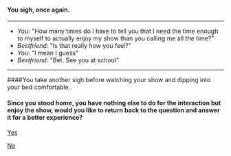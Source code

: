 #### You sigh, once again.
---

 * _You_: "How many times do I have to tell you that I need the time enough to myself to actually enjoy my show than you calling me all the time?"
 *  _Bestfriend_: "Is that really how you feel?"
 *  _You_: "I mean I guess"
 *  _Bestfriend_: "Bet. See you at school"

---

####You take another sigh before watching your show and dipping into your bed comfortable..

#### Since you stood home, you have nothing else to do for the interaction but enjoy the show, would you like to return back to the question and answer it for a better experience?

[Yes](acceptinvite.md)

[No](README.md)